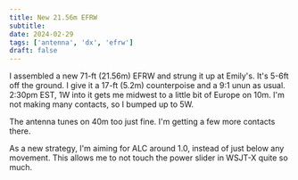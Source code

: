 ```yaml
---
title: New 21.56m EFRW
subtitle: 
date: 2024-02-29
tags: ['antenna', 'dx', 'efrw']
draft: false
---
```


I assembled a new 71-ft (21.56m) EFRW 
and strung it up at Emily's.
It's 5-6ft off the ground. 
I give it a 17-ft (5.2m) counterpoise
and a 9:1 unun as usual.
2:30pm EST,
1W into it gets me midwest to a little bit of Europe
on 10m. I'm not making many contacts, 
so I bumped up to 5W.

The antenna tunes on 40m too just fine. 
I'm getting a few more contacts there.

As a new strategy,
I'm aiming for ALC around 1.0,
instead of just below any movement.
This allows me to not touch
the power slider in WSJT-X quite so much.

<!--more-->
